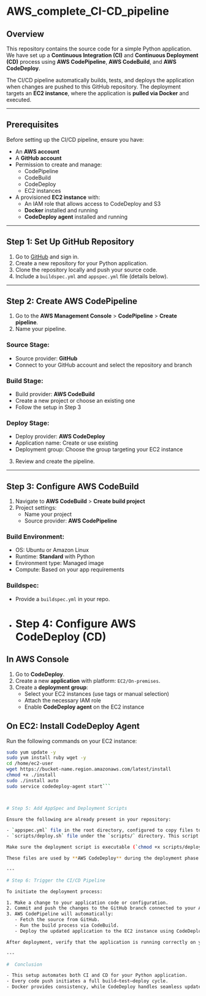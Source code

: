 # AWS_complete_CI-CD_pipeline

## Overview

This repository contains the source code for a simple Python application. We have set up a **Continuous Integration (CI)** and **Continuous Deployment (CD)** process using **AWS CodePipeline**, **AWS CodeBuild**, and **AWS CodeDeploy**.

The CI/CD pipeline automatically builds, tests, and deploys the application when changes are pushed to this GitHub repository. The deployment targets an **EC2 instance**, where the application is **pulled via Docker** and executed.

---

## Prerequisites

Before setting up the CI/CD pipeline, ensure you have:

- An **AWS account**
- A **GitHub account**
- Permission to create and manage:
  - CodePipeline
  - CodeBuild
  - CodeDeploy
  - EC2 instances
- A provisioned **EC2 instance** with:
  - An IAM role that allows access to CodeDeploy and S3
  - **Docker** installed and running
  - **CodeDeploy agent** installed and running

---

## Step 1: Set Up GitHub Repository

1. Go to [GitHub](https://github.com) and sign in.
2. Create a new repository for your Python application.
3. Clone the repository locally and push your source code.
4. Include a `buildspec.yml` and `appspec.yml` file (details below).

---

## Step 2: Create AWS CodePipeline

1. Go to the **AWS Management Console** > **CodePipeline** > **Create pipeline**.
2. Name your pipeline.

### Source Stage:
- Source provider: **GitHub**
- Connect to your GitHub account and select the repository and branch

### Build Stage:
- Build provider: **AWS CodeBuild**
- Create a new project or choose an existing one
- Follow the setup in Step 3

### Deploy Stage:
- Deploy provider: **AWS CodeDeploy**
- Application name: Create or use existing
- Deployment group: Choose the group targeting your EC2 instance

3. Review and create the pipeline.

---

## Step 3: Configure AWS CodeBuild

1. Navigate to **AWS CodeBuild** > **Create build project**
2. Project settings:
   - Name your project
   - Source provider: **AWS CodePipeline**

### Build Environment:
- OS: Ubuntu or Amazon Linux
- Runtime: **Standard** with Python
- Environment type: Managed image
- Compute: Based on your app requirements

### Buildspec:
- Provide a `buildspec.yml` in your repo.

- # Step 4: Configure AWS CodeDeploy (CD)

## In AWS Console

1. Go to **CodeDeploy**.
2. Create a new **application** with platform: `EC2/On-premises`.
3. Create a **deployment group**:
   - Select your EC2 instances (use tags or manual selection)
   - Attach the necessary IAM role
   - Enable **CodeDeploy agent** on the EC2 instance

## On EC2: Install CodeDeploy Agent

Run the following commands on your EC2 instance:

```bash
sudo yum update -y
sudo yum install ruby wget -y
cd /home/ec2-user
wget https://bucket-name.region.amazonaws.com/latest/install
chmod +x ./install
sudo ./install auto
sudo service codedeploy-agent start```



# Step 5: Add AppSpec and Deployment Scripts

Ensure the following are already present in your repository:

- `appspec.yml` file in the root directory, configured to copy files to the EC2 instance and trigger the deployment script after installation.
- `scripts/deploy.sh` file under the `scripts/` directory. This script should handle stopping the existing container, rebuilding the Docker image, and restarting the application.

Make sure the deployment script is executable (`chmod +x scripts/deploy.sh`) and committed to your GitHub repository.

These files are used by **AWS CodeDeploy** during the deployment phase of the pipeline to automate delivery to your EC2 instance.

---

# Step 6: Trigger the CI/CD Pipeline

To initiate the deployment process:

1. Make a change to your application code or configuration.
2. Commit and push the changes to the GitHub branch connected to your AWS CodePipeline.
3. AWS CodePipeline will automatically:
   - Fetch the source from GitHub.
   - Run the build process via CodeBuild.
   - Deploy the updated application to the EC2 instance using CodeDeploy.

After deployment, verify that the application is running correctly on your EC2 instance by accessing its public IP or DNS.

---

#  Conclusion

- This setup automates both CI and CD for your Python application.
- Every code push initiates a full build–test–deploy cycle.
- Docker provides consistency, while CodeDeploy handles seamless updates.

